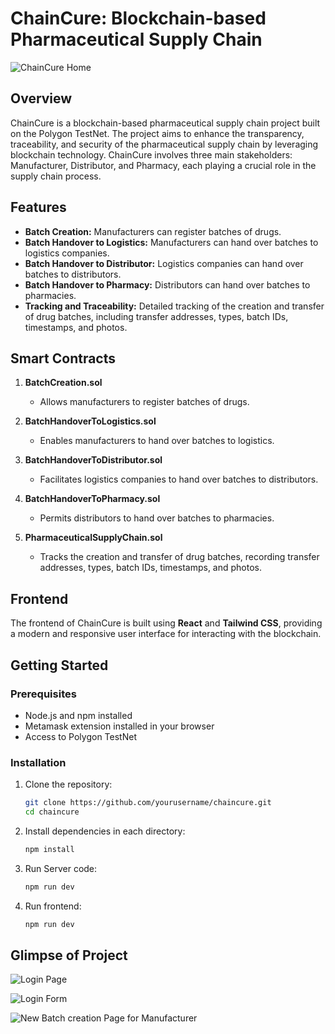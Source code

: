 # ChainCure: Blockchain-based Pharmaceutical Supply Chain

![ChainCure Home](https://github.com/Mayanksharma21/ChainCure-Code/assets/86908473/db384b54-651b-4d07-8a1d-fdecc40accb6)


## Overview

ChainCure is a blockchain-based pharmaceutical supply chain project built on the Polygon TestNet. The project aims to enhance the transparency, traceability, and security of the pharmaceutical supply chain by leveraging blockchain technology. ChainCure involves three main stakeholders: Manufacturer, Distributor, and Pharmacy, each playing a crucial role in the supply chain process.

## Features

- **Batch Creation:** Manufacturers can register batches of drugs.
- **Batch Handover to Logistics:** Manufacturers can hand over batches to logistics companies.
- **Batch Handover to Distributor:** Logistics companies can hand over batches to distributors.
- **Batch Handover to Pharmacy:** Distributors can hand over batches to pharmacies.
- **Tracking and Traceability:** Detailed tracking of the creation and transfer of drug batches, including transfer addresses, types, batch IDs, timestamps, and photos.

## Smart Contracts

1. **BatchCreation.sol**
   - Allows manufacturers to register batches of drugs.

2. **BatchHandoverToLogistics.sol**
   - Enables manufacturers to hand over batches to logistics.

3. **BatchHandoverToDistributor.sol**
   - Facilitates logistics companies to hand over batches to distributors.

4. **BatchHandoverToPharmacy.sol**
   - Permits distributors to hand over batches to pharmacies.

5. **PharmaceuticalSupplyChain.sol**
   - Tracks the creation and transfer of drug batches, recording transfer addresses, types, batch IDs, timestamps, and photos.

## Frontend

The frontend of ChainCure is built using **React** and **Tailwind CSS**, providing a modern and responsive user interface for interacting with the blockchain.

## Getting Started

### Prerequisites

- Node.js and npm installed
- Metamask extension installed in your browser
- Access to Polygon TestNet

### Installation

1. Clone the repository:

   ```bash
   git clone https://github.com/yourusername/chaincure.git
   cd chaincure
2. Install dependencies in each directory:

   ```bash
   npm install
3. Run Server code:

   ```bash
   npm run dev
4. Run frontend:

   ```bash
   npm run dev

## Glimpse of Project

   ![Login Page](https://github.com/Mayanksharma21/ChainCure-Code/assets/86908473/452cc404-fc22-48de-b313-6ecfd8096a74)  

   ![Login Form](https://github.com/Mayanksharma21/ChainCure-Code/assets/86908473/4e278aed-84ad-4fc4-9260-69e88ddfea29)
   
   ![New Batch creation Page for Manufacturer](https://github.com/Mayanksharma21/ChainCure-Code/assets/86908473/f1270508-c78c-4ab1-be30-3a539a494d90)


   


